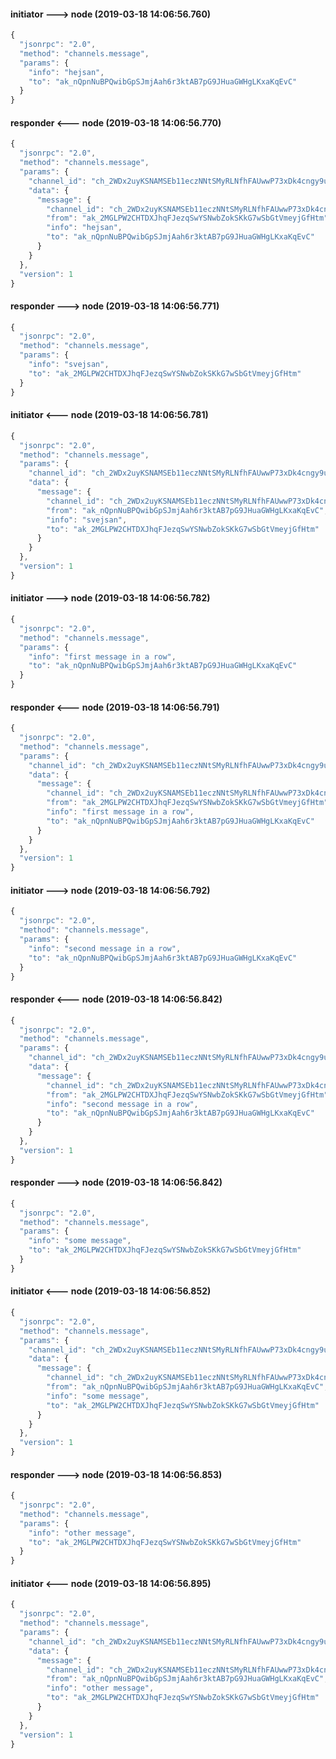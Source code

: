 
#### initiator ---> node (2019-03-18 14:06:56.760)
```javascript
{
  "jsonrpc": "2.0",
  "method": "channels.message",
  "params": {
    "info": "hejsan",
    "to": "ak_nQpnNuBPQwibGpSJmjAah6r3ktAB7pG9JHuaGWHgLKxaKqEvC"
  }
}
```

#### responder <--- node (2019-03-18 14:06:56.770)
```javascript
{
  "jsonrpc": "2.0",
  "method": "channels.message",
  "params": {
    "channel_id": "ch_2WDx2uyKSNAMSEb11eczNNtSMyRLNfhFAUwwP73xDk4cngy9u9",
    "data": {
      "message": {
        "channel_id": "ch_2WDx2uyKSNAMSEb11eczNNtSMyRLNfhFAUwwP73xDk4cngy9u9",
        "from": "ak_2MGLPW2CHTDXJhqFJezqSwYSNwbZokSKkG7wSbGtVmeyjGfHtm",
        "info": "hejsan",
        "to": "ak_nQpnNuBPQwibGpSJmjAah6r3ktAB7pG9JHuaGWHgLKxaKqEvC"
      }
    }
  },
  "version": 1
}
```

#### responder ---> node (2019-03-18 14:06:56.771)
```javascript
{
  "jsonrpc": "2.0",
  "method": "channels.message",
  "params": {
    "info": "svejsan",
    "to": "ak_2MGLPW2CHTDXJhqFJezqSwYSNwbZokSKkG7wSbGtVmeyjGfHtm"
  }
}
```

#### initiator <--- node (2019-03-18 14:06:56.781)
```javascript
{
  "jsonrpc": "2.0",
  "method": "channels.message",
  "params": {
    "channel_id": "ch_2WDx2uyKSNAMSEb11eczNNtSMyRLNfhFAUwwP73xDk4cngy9u9",
    "data": {
      "message": {
        "channel_id": "ch_2WDx2uyKSNAMSEb11eczNNtSMyRLNfhFAUwwP73xDk4cngy9u9",
        "from": "ak_nQpnNuBPQwibGpSJmjAah6r3ktAB7pG9JHuaGWHgLKxaKqEvC",
        "info": "svejsan",
        "to": "ak_2MGLPW2CHTDXJhqFJezqSwYSNwbZokSKkG7wSbGtVmeyjGfHtm"
      }
    }
  },
  "version": 1
}
```

#### initiator ---> node (2019-03-18 14:06:56.782)
```javascript
{
  "jsonrpc": "2.0",
  "method": "channels.message",
  "params": {
    "info": "first message in a row",
    "to": "ak_nQpnNuBPQwibGpSJmjAah6r3ktAB7pG9JHuaGWHgLKxaKqEvC"
  }
}
```

#### responder <--- node (2019-03-18 14:06:56.791)
```javascript
{
  "jsonrpc": "2.0",
  "method": "channels.message",
  "params": {
    "channel_id": "ch_2WDx2uyKSNAMSEb11eczNNtSMyRLNfhFAUwwP73xDk4cngy9u9",
    "data": {
      "message": {
        "channel_id": "ch_2WDx2uyKSNAMSEb11eczNNtSMyRLNfhFAUwwP73xDk4cngy9u9",
        "from": "ak_2MGLPW2CHTDXJhqFJezqSwYSNwbZokSKkG7wSbGtVmeyjGfHtm",
        "info": "first message in a row",
        "to": "ak_nQpnNuBPQwibGpSJmjAah6r3ktAB7pG9JHuaGWHgLKxaKqEvC"
      }
    }
  },
  "version": 1
}
```

#### initiator ---> node (2019-03-18 14:06:56.792)
```javascript
{
  "jsonrpc": "2.0",
  "method": "channels.message",
  "params": {
    "info": "second message in a row",
    "to": "ak_nQpnNuBPQwibGpSJmjAah6r3ktAB7pG9JHuaGWHgLKxaKqEvC"
  }
}
```

#### responder <--- node (2019-03-18 14:06:56.842)
```javascript
{
  "jsonrpc": "2.0",
  "method": "channels.message",
  "params": {
    "channel_id": "ch_2WDx2uyKSNAMSEb11eczNNtSMyRLNfhFAUwwP73xDk4cngy9u9",
    "data": {
      "message": {
        "channel_id": "ch_2WDx2uyKSNAMSEb11eczNNtSMyRLNfhFAUwwP73xDk4cngy9u9",
        "from": "ak_2MGLPW2CHTDXJhqFJezqSwYSNwbZokSKkG7wSbGtVmeyjGfHtm",
        "info": "second message in a row",
        "to": "ak_nQpnNuBPQwibGpSJmjAah6r3ktAB7pG9JHuaGWHgLKxaKqEvC"
      }
    }
  },
  "version": 1
}
```

#### responder ---> node (2019-03-18 14:06:56.842)
```javascript
{
  "jsonrpc": "2.0",
  "method": "channels.message",
  "params": {
    "info": "some message",
    "to": "ak_2MGLPW2CHTDXJhqFJezqSwYSNwbZokSKkG7wSbGtVmeyjGfHtm"
  }
}
```

#### initiator <--- node (2019-03-18 14:06:56.852)
```javascript
{
  "jsonrpc": "2.0",
  "method": "channels.message",
  "params": {
    "channel_id": "ch_2WDx2uyKSNAMSEb11eczNNtSMyRLNfhFAUwwP73xDk4cngy9u9",
    "data": {
      "message": {
        "channel_id": "ch_2WDx2uyKSNAMSEb11eczNNtSMyRLNfhFAUwwP73xDk4cngy9u9",
        "from": "ak_nQpnNuBPQwibGpSJmjAah6r3ktAB7pG9JHuaGWHgLKxaKqEvC",
        "info": "some message",
        "to": "ak_2MGLPW2CHTDXJhqFJezqSwYSNwbZokSKkG7wSbGtVmeyjGfHtm"
      }
    }
  },
  "version": 1
}
```

#### responder ---> node (2019-03-18 14:06:56.853)
```javascript
{
  "jsonrpc": "2.0",
  "method": "channels.message",
  "params": {
    "info": "other message",
    "to": "ak_2MGLPW2CHTDXJhqFJezqSwYSNwbZokSKkG7wSbGtVmeyjGfHtm"
  }
}
```

#### initiator <--- node (2019-03-18 14:06:56.895)
```javascript
{
  "jsonrpc": "2.0",
  "method": "channels.message",
  "params": {
    "channel_id": "ch_2WDx2uyKSNAMSEb11eczNNtSMyRLNfhFAUwwP73xDk4cngy9u9",
    "data": {
      "message": {
        "channel_id": "ch_2WDx2uyKSNAMSEb11eczNNtSMyRLNfhFAUwwP73xDk4cngy9u9",
        "from": "ak_nQpnNuBPQwibGpSJmjAah6r3ktAB7pG9JHuaGWHgLKxaKqEvC",
        "info": "other message",
        "to": "ak_2MGLPW2CHTDXJhqFJezqSwYSNwbZokSKkG7wSbGtVmeyjGfHtm"
      }
    }
  },
  "version": 1
}
```
